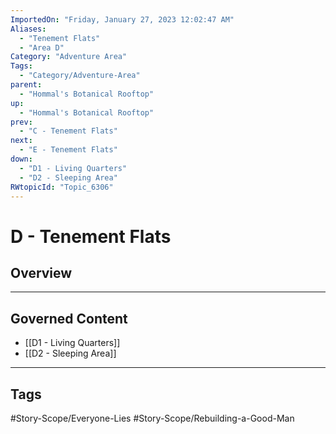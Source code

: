 ```yaml
---
ImportedOn: "Friday, January 27, 2023 12:02:47 AM"
Aliases:
  - "Tenement Flats"
  - "Area D"
Category: "Adventure Area"
Tags:
  - "Category/Adventure-Area"
parent:
  - "Hommal's Botanical Rooftop"
up:
  - "Hommal's Botanical Rooftop"
prev:
  - "C - Tenement Flats"
next:
  - "E - Tenement Flats"
down:
  - "D1 - Living Quarters"
  - "D2 - Sleeping Area"
RWtopicId: "Topic_6306"
---
```

# D - Tenement Flats
## Overview
---
## Governed Content
- [[D1 - Living Quarters]]
- [[D2 - Sleeping Area]]


---
## Tags
#Story-Scope/Everyone-Lies #Story-Scope/Rebuilding-a-Good-Man

